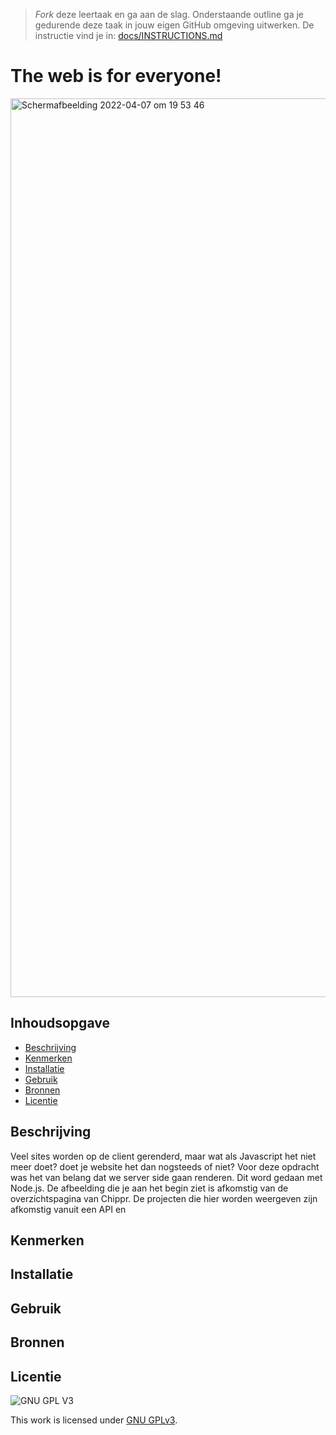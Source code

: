 > _Fork_ deze leertaak en ga aan de slag. Onderstaande outline ga je gedurende deze taak in jouw eigen GitHub omgeving uitwerken. De instructie vind je in: [docs/INSTRUCTIONS.md](docs/INSTRUCTIONS.md)

# The web is for everyone!
<img width="1438" alt="Schermafbeelding 2022-04-07 om 19 53 46" src="https://user-images.githubusercontent.com/90189750/162266356-3fdc4fc9-9271-477a-bdb5-f18c96a47f44.png">


## Inhoudsopgave

  * [Beschrijving](#beschrijving)
  * [Kenmerken](#kenmerken)
  * [Installatie](#installatie)
  * [Gebruik](#gebruik)
  * [Bronnen](#bronnen)
  * [Licentie](#licentie)

## Beschrijving
Veel sites worden op de client gerenderd, maar wat als Javascript het niet meer doet? doet je website het dan nogsteeds of niet? 
Voor deze opdracht was het van belang dat we server side gaan renderen. Dit word gedaan met Node.js. De afbeelding die je aan het begin ziet is afkomstig van de overzichtspagina van Chippr. De projecten die hier worden weergeven zijn afkomstig vanuit een API en 
<!-- In de Beschrijving staat hoe je project er uit ziet, hoe het werkt en wat je er mee kan. -->
<!-- Voeg een mooie poster visual toe 📸 -->
<!-- Voeg een link toe naar Github Pages 🌐-->

## Kenmerken
<!-- Bij Kenmerken staat welke technieken zijn gebruikt en hoe. Wat is de HTML structuur? Wat zijn de belangrijkste dingen in CSS? Wat is er met Javascript gedaan en hoe? Misschien heb je een framwork of library gebruikt? -->

## Installatie

## Gebruik

## Bronnen

## Licentie

![GNU GPL V3](https://www.gnu.org/graphics/gplv3-127x51.png)

This work is licensed under [GNU GPLv3](./LICENSE).
